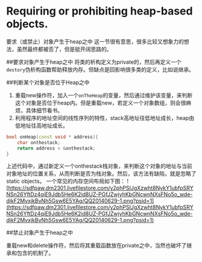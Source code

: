 # Requiring or prohibiting heap-based objects.
要求（或禁止）对象产生于heap之中
这一节很有意思，很多比较又想象力的想法，虽然最终都被否了，但是挺开阔思路的。

##要求对象产生于heap之中
将类的析构定义为private的，然后再定义一个<code>destory</code>伪析构函数帮助释放内存。但缺点是回影响很多类的定义，比如说继承。

##判断某个对象是否位于Heap之中
1. 重载new操作符，加入一个<code>onTheHeap</code>的变量，然后通过维护该变量，来判断这个对象是否位于heap内。但是重载new，若定义一个对象数组，则会很麻烦，具体细节看书。
2. 利用程序的地址空间的线性序列的特性，stack高地址往低地址成长，heap由低地址往高地址成长。


```cpp
bool onHeap(const void * address){
    char onthestack;
    return address < &onthestack;
}

```
上述代码中，通过新定义一个onthestack栈对象，来判断这个对象的地址与当前对象地址的位置关系，从而判断是否为栈对象。然后，该方法有缺陷，就是忽略了static objects。 一个常见的内存空间布局如下图：
![https://sdfpaw.dm2301.livefilestore.com/y2phPSIJgXzwht8NykY1ubfpSRYNSn26YftDz4qiE9Jdb5He6K2id8UZ-PGfJZwjyhKbGNcwnNXsFNo5o_wde-djkF2MvxjkBvNh5Gsw6E5YAg/QQ20140629-1.png?psid=1](https://sdfpaw.dm2301.livefilestore.com/y2phPSIJgXzwht8NykY1ubfpSRYNSn26YftDz4qiE9Jdb5He6K2id8UZ-PGfJZwjyhKbGNcwnNXsFNo5o_wde-djkF2MvxjkBvNh5Gsw6E5YAg/QQ20140629-1.png?psid=1)

##禁止对象产生于heap之中

重载new和delete操作符，然后将其重载函数放在private之中，当然也破坏了继承和包含的机制了。
